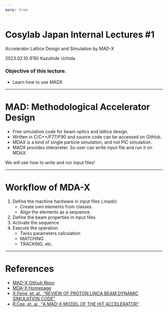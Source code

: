 ```yaml
---
marp: true
---
```


# Cosylab Japan Internal Lectures #1

Accelerator Lattice Design and Simulation by MAD-X

2023.02.10 (FRI) Kazuhide Uchida

### Objective of this lecture.

- Learn how to use MADX

---

# MAD: Methodological Accelerator Design

- Free simulation code for beam optics and lattice design.
- Written in C/C++/F77/F90 and source code can be accessed on GitHub.
- MDAX is a kind of single particle simulation, and not PIC simulation.
- MADX provides interpreter. So user can write input file and run it on MDAX.

We will see how to write and run input files!

---

# Workflow of MDA-X

1. Define the machine hardware in input files (.madx)
    - Create own elements from classes.
    - Align the elements as a sequence.
2. Define the beam properties in input files
3. Activate the sequence
4. Execute the operation
    - Twiss parameters calculation
    - MATCHING
    - TRACKING, etc.

---

# References

- [MAD-X Github Repo](https://github.com/MethodicalAcceleratorDesign/MAD-X)
- [MDA-X Homepage](http://madx.web.cern.ch/madx/)
- [X.Feng, et. al., "REVIEW OF PROTON LINCA BEAM DYNAMIC SIMULATION CODE"](https://inspirehep.net/files/302d188a02f0e249db8f3c622a182920)
- [R.Cee, et. al., "A MAD-X MODEL OF THE HIT ACCELERATOR"](https://inspirehep.net/files/e368865b392d90f861385d199441be15)


